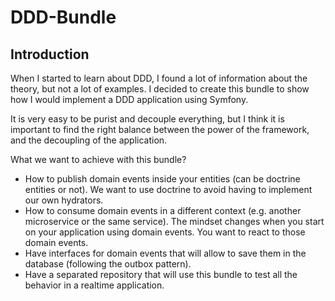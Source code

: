 # DDD-Bundle


## Introduction

When I started to learn about DDD, I found a lot of information about the theory, but not a lot of examples.
I decided to create this bundle to show how I would implement a DDD application using Symfony. 

It is very easy to be purist and decouple everything, but I think it is important to find the right balance between the power
of the framework, and the decoupling of the application.

What we want to achieve with this bundle?

- How to publish domain events inside your entities (can be doctrine entities or not). We want to use doctrine to avoid having to implement our own hydrators.
- How to consume domain events in a different context (e.g. another microservice or the same service). The mindset
changes when you start on your application using domain events. You want to react to those domain events.
- Have interfaces for domain events that will allow to save them in the database (following the outbox pattern).
- Have a separated repository that will use this bundle to test all the behavior in a realtime application.

